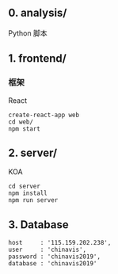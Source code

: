 ## 0. analysis/
Python 脚本

## 1. frontend/ 

### 框架
React

```
create-react-app web
cd web/
npm start
```

## 2. server/
KOA 

```
cd server
npm install
npm run server
```


## 3. Database

```
host     : '115.159.202.238',  
user     : 'chinavis',    
password : 'chinavis2019',  
database : 'chinavis2019'  
```